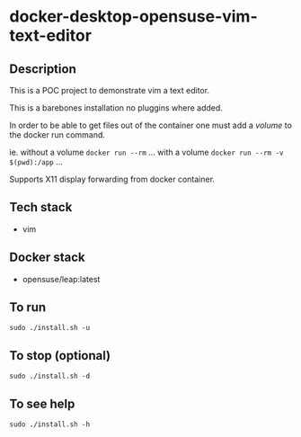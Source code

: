 # docker-desktop-opensuse-vim-text-editor

## Description
This is a POC project to demonstrate vim a text editor.

This is a barebones installation no pluggins where added. 

In order to be able to get files out of the container one must add a *volume* to the docker run command.

ie.
without a volume
`docker run --rm` ...
with a volume
`docker run --rm -v $(pwd):/app` ...

Supports X11 display forwarding from docker container.

## Tech stack
- vim

## Docker stack
- opensuse/leap:latest

## To run
`sudo ./install.sh -u`

## To stop (optional)
`sudo ./install.sh -d`

## To see help
`sudo ./install.sh -h`
